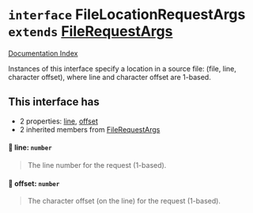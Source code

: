 # `interface` FileLocationRequestArgs `extends` [FileRequestArgs](../interface.FileRequestArgs/README.md)

[Documentation Index](../README.md)

Instances of this interface specify a location in a source file:
(file, line, character offset), where line and character offset are 1-based.

## This interface has

- 2 properties:
[line](#-line-number),
[offset](#-offset-number)
- 2 inherited members from [FileRequestArgs](../interface.FileRequestArgs/README.md)


#### 📄 line: `number`

> The line number for the request (1-based).



#### 📄 offset: `number`

> The character offset (on the line) for the request (1-based).



